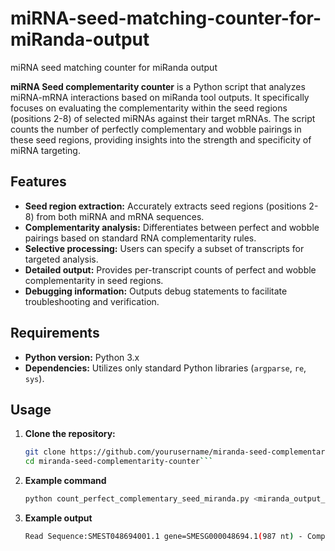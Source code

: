# miRNA-seed-matching-counter-for-miRanda-output
miRNA seed matching counter for miRanda output

**miRNA Seed complementarity counter** is a Python script that analyzes miRNA-mRNA interactions based on miRanda tool outputs. It specifically focuses on evaluating the complementarity within the seed regions (positions 2-8) of selected miRNAs against their target mRNAs. The script counts the number of perfectly complementary and wobble pairings in these seed regions, providing insights into the strength and specificity of miRNA targeting.

## Features

- **Seed region extraction:** Accurately extracts seed regions (positions 2-8) from both miRNA and mRNA sequences.
- **Complementarity analysis:** Differentiates between perfect and wobble pairings based on standard RNA complementarity rules.
- **Selective processing:** Users can specify a subset of transcripts for targeted analysis.
- **Detailed output:** Provides per-transcript counts of perfect and wobble complementarity in seed regions.
- **Debugging information:** Outputs debug statements to facilitate troubleshooting and verification.

## Requirements

- **Python version:** Python 3.x
- **Dependencies:** Utilizes only standard Python libraries (`argparse`, `re`, `sys`).

## Usage

1. **Clone the repository:**

   ```bash
   git clone https://github.com/yourusername/miranda-seed-complementarity-counter.git
   cd miranda-seed-complementarity-counter```
2. **Example command**
   ```bash
   python count_perfect_complementary_seed_miranda.py <miranda_output_file> <selected_transcripts_file>```
3. **Example output**
   ```bash
   Read Sequence:SMEST048694001.1 gene=SMESG000048694.1(987 nt) - Complementary nucleotides in Seed: 6 (Wobble pairings in Seed: 0)```
